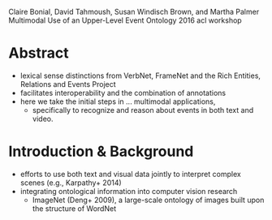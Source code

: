 Claire Bonial, David Tahmoush, Susan Windisch Brown, and Martha Palmer 
Multimodal Use of an Upper-Level Event Ontology
2016 acl workshop

# Abstract

* lexical sense distinctions from VerbNet, FrameNet and the 
  Rich Entities, Relations and Events Project
* facilitates interoperability and the combination of annotations 
* here we take the initial steps in ... multimodal applications, 
  * specifically to recognize and reason about events in both text and video.

# Introduction & Background

* efforts to use both text and visual data jointly to interpret complex scenes
  (e.g., Karpathy+ 2014)
* integrating ontological information into computer vision research 
  * ImageNet (Deng+ 2009), 
    a large-scale ontology of images built upon the structure of WordNet
